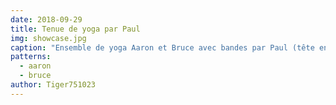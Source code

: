 ```yaml
---
date: 2018-09-29
title: Tenue de yoga par Paul
img: showcase.jpg
caption: "Ensemble de yoga Aaron et Bruce avec bandes par Paul (tête en bas)"
patterns:
  - aaron
  - bruce
author: Tiger751023
---
```


